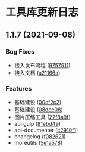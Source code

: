 # 工具库更新日志

## 1.1.7 (2021-09-08)


### Bug Fixes

* 接入发布流程 ([9757911](https://github.com/mr-kings/uni-utils/commit/9757911a4ab45004c47ca778184af6c8fa8a0ed3))
* 接入文档 ([a21166a](https://github.com/mr-kings/uni-utils/commit/a21166a9e87fe7339fe7875d79f43dc8ca39a81b))


### Features

* 基础建设 ([00cf2c2](https://github.com/mr-kings/uni-utils/commit/00cf2c237d47f1658aea37fb4a71c13251b8ab9e))
* 基础建设 ([08dee08](https://github.com/mr-kings/uni-utils/commit/08dee08a4598edd139214f6114f315bd8a01b44e))
* 图片压缩工具 ([22f8a9f](https://github.com/mr-kings/uni-utils/commit/22f8a9f487ede3a1c70e984bfc28a97ad62eda7c))
* api gulp ([81ebd49](https://github.com/mr-kings/uni-utils/commit/81ebd49062e1f864556f7aac13a0d897f616ed2f))
* api-documenter ([c2910f1](https://github.com/mr-kings/uni-utils/commit/c2910f16f86955a7786a33aee06acfc310337a8e))
* changelog ([f082621](https://github.com/mr-kings/uni-utils/commit/f082621a0d5f725e915e79c4a3bbe945e0dfe2d4))
* moreutils ([5e1a578](https://github.com/mr-kings/uni-utils/commit/5e1a578747788e46bc390b7a8cb1d65f6d9943b2))



